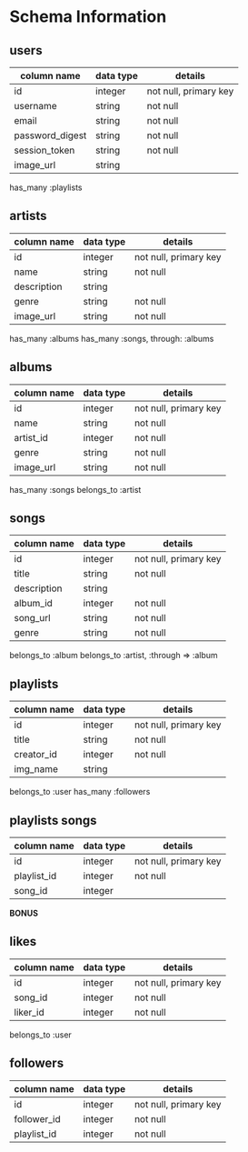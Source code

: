 # Schema Information

## users
column name     | data type | details
----------------|-----------|-----------------------
id              | integer   | not null, primary key
username        | string    | not null
email           | string    | not null
password_digest | string    | not null
session_token   | string    | not null
image_url       | string    |

has_many :playlists


## artists
column name   | data type | details
--------------|-----------|-----------------------
id            | integer   | not null, primary key
name          | string    | not null
description   | string    |
genre         | string    | not null
image_url     | string    | not null

has_many :albums
has_many :songs,
  through: :albums

## albums
column name   | data type | details
--------------|-----------|-----------------------
id            | integer   | not null, primary key
name          | string    | not null
artist_id     | integer   | not null
genre         | string    | not null
image_url     | string    | not null

has_many :songs
belongs_to :artist

## songs
column name   | data type | details
--------------|-----------|-----------------------
id            | integer   | not null, primary key
title         | string    | not null
description   | string    |
album_id      | integer   | not null
song_url      | string    | not null
genre         | string    | not null

belongs_to :album
belongs_to :artist, :through => :album

## playlists
column name | data type | details
------------|-----------|-----------------------
id          | integer   | not null, primary key
title       | string    | not null
creator_id  | integer   | not null
img_name    | string    |

belongs_to :user
has_many :followers

## playlists songs
column name | data type | details
------------|-----------|-----------------------
id          | integer   | not null, primary key
playlist_id | integer   | not null
song_id     | integer   |


**BONUS**

## likes
column name | data type | details
------------|-----------|-----------------------
id          | integer   | not null, primary key
song_id     | integer   | not null
liker_id    | integer   | not null

belongs_to :user

## followers
column name | data type | details
------------|-----------|-----------------------
id          | integer   | not null, primary key
follower_id | integer   | not null
playlist_id | integer   | not null

